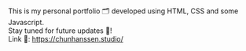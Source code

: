 This is my personal portfolio 🗂 developed using HTML, CSS and some Javascript.  
Stay tuned for future updates 📩!  
Link 🔗: https://chunhanssen.studio/
